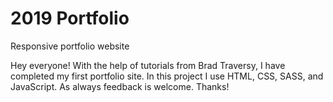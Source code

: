 <h1>2019 Portfolio</h1>
Responsive portfolio website

Hey everyone! With the help of tutorials from Brad Traversy, I have completed my first portfolio site. In this project I use HTML, CSS, SASS, and JavaScript. As always feedback is welcome. Thanks!
